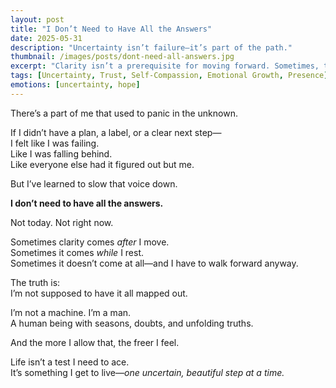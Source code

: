 ```yaml
---
layout: post
title: "I Don’t Need to Have All the Answers"
date: 2025-05-31
description: "Uncertainty isn’t failure—it’s part of the path."
thumbnail: /images/posts/dont-need-all-answers.jpg
excerpt: "Clarity isn’t a prerequisite for moving forward. Sometimes, the answers come as we go—and sometimes they don’t need to."
tags: [Uncertainty, Trust, Self-Compassion, Emotional Growth, Presence]
emotions: [uncertainty, hope]
---
```


There’s a part of me that used to panic in the unknown.

If I didn’t have a plan, a label, or a clear next step—  
I felt like I was failing.  
Like I was falling behind.  
Like everyone else had it figured out but me.

But I’ve learned to slow that voice down.

**I don’t need to have all the answers.**

Not today. Not right now.

Sometimes clarity comes *after* I move.  
Sometimes it comes *while* I rest.  
Sometimes it doesn’t come at all—and I have to walk forward anyway.

The truth is:  
I’m not supposed to have it all mapped out.

I’m not a machine. I’m a man.  
A human being with seasons, doubts, and unfolding truths.

And the more I allow that, the freer I feel.

Life isn’t a test I need to ace.  
It’s something I get to live—*one uncertain, beautiful step at a time.*
